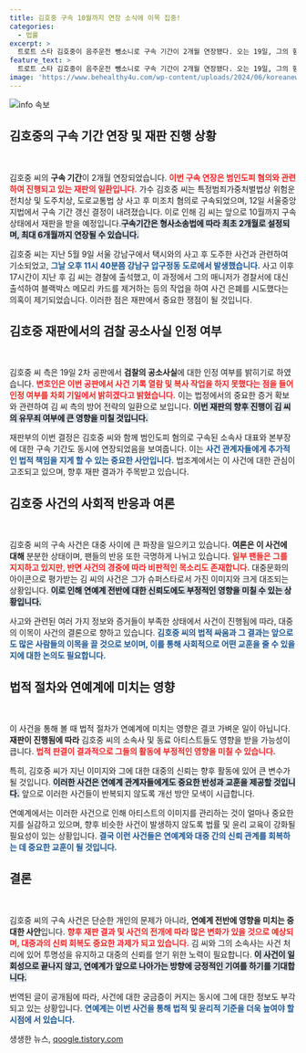 ```yaml
---
title: 김호중 구속 10월까지 연장 소식에 이목 집중!
categories:
  - 법률
excerpt: >
  트로트 스타 김호중이 음주운전 뺑소니로 구속 기간이 2개월 연장됐다. 오는 19일, 그의 혐의에 대한 입장을 밝혀야 할 중요한 공판이 예정되어 있어 귀추가 주목된다.
feature_text: >
  트로트 스타 김호중이 음주운전 뺑소니로 구속 기간이 2개월 연장됐다. 오는 19일, 그의 혐의에 대한 입장을 밝혀야 할 중요한 공판이 예정되어 있어 귀추가 주목된다.
image: 'https://www.behealthy4u.com/wp-content/uploads/2024/06/koreanews.jpg'
---
```


<p><img src="https://www.behealthy4u.com/wp-content/uploads/2024/06/koreanews.jpg" alt="info 속보" /></p>

<h2 data-ke-size="size26">김호중의 구속 기간 연장 및 재판 진행 상황</h2>

<p data-ke-size="size16">&nbsp;</p>

<p>김호중 씨의 <b>구속 기간</b>이 2개월 연장되었습니다. <b><span style="color: #ee2323;">이번 구속 연장은 범인도피 혐의와 관련하여 진행되고 있는 재판의 일환입니다.</span></b> 가수 김호중 씨는 특정범죄가중처벌법상 위험운전치상 및 도주치상, 도로교통법 상 사고 후 미조치 혐의로 구속되었으며, 12일 서울중앙지법에서 구속 기간 갱신 결정이 내려졌습니다. 이로 인해 김 씨는 앞으로 10월까지 구속 상태에서 재판을 받을 예정입니다.<b><span style="background-color: #21538527;">구속기간은 형사소송법에 따라 최초 2개월로 설정되며, 최대 6개월까지 연장될 수 있습니다.</span></b></p>

<p>김호중 씨는 지난 5월 9일 서울 강남구에서 택시와의 사고 후 도주한 사건과 관련하여 기소되었고, <b><span style="color: #1a5490;">그날 오후 11시 40분쯤 강남구 압구정동 도로에서 발생했습니다.</span></b> 사고 이후 17시간이 지난 후 김 씨는 경찰에 출석했고, 이 과정에서 그의 매니저가 경찰서에 대신 출석하여 블랙박스 메모리 카드를 제거하는 등의 작업을 하여 사건 은폐를 시도했다는 의혹이 제기되었습니다. 이러한 점은 재판에서 중요한 쟁점이 될 것입니다.</p>

<h2 data-ke-size="size26">김호중 재판에서의 검찰 공소사실 인정 여부</h2>

<p data-ke-size="size16">&nbsp;</p>

<p>김호중 씨 측은 19일 2차 공판에서 <b>검찰의 공소사실</b>에 대한 인정 여부를 밝히기로 하였습니다. <b><span style="color: #ee2323;">변호인은 이번 공판에서 사건 기록 열람 및 복사 작업을 하지 못했다는 점을 들어 인정 여부를 차회 기일에서 밝히겠다고 밝혔습니다.</span></b> 이는 법정에서의 중요한 증거 확보와 관련하여 김 씨 측의 방어 전략의 일환으로 보입니다. <b><span style="background-color: #21538527;">이번 재판의 향후 진행이 김 씨의 유무죄 여부에 큰 영향을 미칠 것입니다.</span></b></p>

<p>재판부의 이번 결정은 김호중 씨와 함께 범인도피 혐의로 구속된 소속사 대표와 본부장에 대한 구속 기간도 동시에 연장되었음을 보여줍니다. 이는 <b><span style="color: #1a5490;">사건 관계자들에게 추가적인 법적 책임을 지게 할 수 있는 중요한 사안입니다.</span></b> 법조계에서는 이 사건에 대한 관심이 고조되고 있으며, 향후 재판 결과가 주목받고 있습니다.</p>

<h2 data-ke-size="size26">김호중 사건의 사회적 반응과 여론</h2>

<p data-ke-size="size16">&nbsp;</p>

<p>김호중 씨의 구속 사건은 대중 사이에 큰 파장을 일으키고 있습니다. <b>여론은 이 사건에 대해</b> 분분한 상태이며, 팬들의 반응 또한 극명하게 나뉘고 있습니다. <b><span style="color: #ee2323;">일부 팬들은 그를 지지하고 있지만, 반면 사건의 경중에 따라 비판적인 목소리도 존재합니다.</span></b> 대중문화의 아이콘으로 평가받는 김 씨의 사건은 그가 슈퍼스타로서 가진 이미지와 크게 대조되는 상황입니다. <b><span style="background-color: #21538527;">이로 인해 연예계 전반에 대한 신뢰도에도 부정적인 영향을 미칠 수 있는 상황입니다.</span></b></p>

<p>사고와 관련된 여러 가지 정보와 증거들이 부족한 상태에서 사건이 진행됨에 따라, 대중의 이목이 사건의 결론으로 향하고 있습니다. <b><span style="color: #1a5490;">김호중 씨의 법적 싸움과 그 결과는 앞으로도 많은 사람들의 이목을 끌 것으로 보이며, 이를 통해 사회적으로 어떤 교훈을 줄 수 있을지에 대한 논의도 필요합니다.</span></b></p>

<h2 data-ke-size="size26">법적 절차와 연예계에 미치는 영향</h2>

<p data-ke-size="size16">&nbsp;</p>

<p>이 사건을 통해 볼 때 법적 절차가 연예계에 미치는 영향은 결코 가벼운 일이 아닙니다. <b>재판이 진행됨에 따라</b> 김호중 씨의 소속사 및 동료 아티스트들도 영향을 받을 가능성이 큽니다. <b><span style="color: #ee2323;">법적 판결이 결과적으로 그들의 활동에 부정적인 영향을 미칠 수 있습니다.</span></b></p>

<p>특히, 김호중 씨가 지닌 이미지와 그에 대한 대중의 신뢰는 향후 활동에 있어 큰 변수가 될 것입니다. <b><span style="background-color: #21538527;">이러한 사건은 연예계 관계자들에게도 중요한 반성과 교훈을 제공할 것입니다.</span></b> 앞으로 이러한 사건들이 반복되지 않도록 개선 방안 모색이 시급합니다.</p>

<p>연예계에서는 이러한 사건으로 인해 아티스트의 이미지를 관리하는 것이 얼마나 중요한지를 실감하고 있으며, 향후 비슷한 사건이 발생하지 않도록 법률 및 윤리 교육이 강화될 필요성이 있는 상황입니다. <b><span style="color: #1a5490;">결국 이런 사건들은 연예계와 대중 간의 신뢰 관계를 회복하는 데 중요한 교훈이 될 것입니다.</span></b></p>

<h2 data-ke-size="size26">결론</h2>

<p data-ke-size="size16">&nbsp;</p>

<p>김호중 씨의 구속 사건은 단순한 개인의 문제가 아니라, <b>연예계 전반에 영향을 미치는 중대한 사안</b>입니다. <b><span style="color: #ee2323;">향후 재판 결과 및 사건의 전개에 따라 많은 변화가 있을 것으로 예상되며, 대중과의 신뢰 회복도 중요한 과제가 되고 있습니다.</span></b> 김 씨와 그의 소속사는 사건 처리에 있어 투명성을 유지하고 대중의 신뢰를 얻기 위한 노력이 필요합니다. <b><span style="background-color: #21538527;">이 사건이 일회성으로 끝나지 않고, 연예계가 앞으로 나아가는 방향에 긍정적인 기여를 하기를 기대합니다.</span></b></p>

<p>번역된 글이 공개됨에 따라, 사건에 대한 궁금증이 커지는 동시에 그에 대한 정보도 부각되고 있는 상황입니다. <b><span style="color: #1a5490;">연예계는 이번 사건을 통해 법적 및 윤리적 기준을 더욱 높여야 할 시점에 서 있습니다.</span></b></p>
생생한 뉴스, <a href="https://qoogle.tistory.com" rel="dofollow">qoogle.tistory.com</a>


